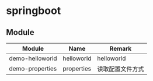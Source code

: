 # springboot

## Module

| Module          | Name       | Remark           |
| --------------- | ---------- | ---------------- |
| demo-helloworld | helloworld | helloworld       |
| demo-properties | properties | 读取配置文件方式 |

